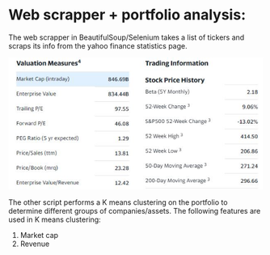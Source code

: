 # Web scrapper + portfolio analysis:

<p>The web scrapper in BeautifulSoup/Selenium takes a list of tickers and scraps its info from the yahoo finance statistics page.</p>
<a href = "https://finance.yahoo.com/quote/TSLA/key-statistics?p=TSLA"><img src="sample.JPG"></a>

The other script performs a K means clustering on the portfolio to determine different groups of companies/assets. 
The following features are used in K means clustering:
1. Market cap
2. Revenue



